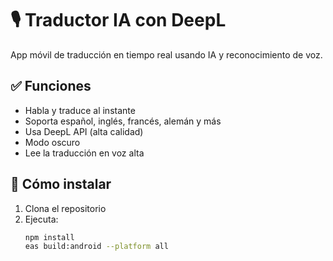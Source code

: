 # 🎙️ Traductor IA con DeepL

App móvil de traducción en tiempo real usando IA y reconocimiento de voz.

## ✅ Funciones
- Habla y traduce al instante
- Soporta español, inglés, francés, alemán y más
- Usa DeepL API (alta calidad)
- Modo oscuro
- Lee la traducción en voz alta

## 📲 Cómo instalar

1. Clona el repositorio
2. Ejecuta:
   ```bash
   npm install
   eas build:android --platform all
